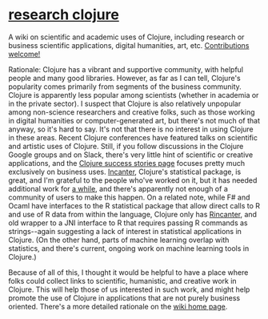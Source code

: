 # [research clojure](https://github.com/mars0i/research-clojure/wiki)
A wiki on scientific and academic uses of Clojure, including research or business scientific applications, digital humanities, art, etc.  [Contributions welcome!](https://github.com/mars0i/research-clojure/wiki)

Rationale: Clojure has a vibrant and supportive community, with helpful people and many good libraries.  However, as far as I can tell, Clojure's popularity comes primarily from segments of the business community.  Clojure is apparently less popular among scientists (whether in academia or in the private sector).  I suspect that Clojure is also relatively unpopular among non-science researchers and creative folks, such as those working in digital humanities or computer-generated art, but there's not much of that anyway, so it's hard to say.  It's not that there is no interest in using Clojure in these areas.  Recent Clojure conferences have featured talks on scientific and artistic uses of Clojure.  Still, if you follow discussions in the Clojure Google groups and on Slack, there's very little hint of scientific or creative applications, and the [Clojure success stories page](https://clojure.org/community/success_stories) focuses pretty much exclusively on business uses.  [Incanter](http://incanter.org), Clojure's statistical package, is great, and I'm grateful to the people who've worked on it, but it has needed additional work for [a while](https://github.com/incanter/incanter), and there's apparently not enough of a community of users to make this happen.  On a related note, while F# and Ocaml have interfaces to the R statistical package that allow direct calls to R and use of R data from within the language, Clojure only has [Rincanter](https://github.com/jolby/rincanter), and old wrapper to a JNI interface to R that requires passing R commands as strings--again suggesting a lack of interest in statistical applications in Clojure.  (On the other hand, parts of machine learning overlap with statistics, and there's current, ongoing work on machine learning tools in Clojure.)

Because of all of this, I thought it would be helpful to have a place where folks could collect links to scientific, humanistic, and creative work in Clojure.  This will help those of us interested in such work, and might help promote the use of Clojure in applications that are not purely business oriented.  There's a more detailed rationale on the [wiki home page](https://github.com/mars0i/research-clojure/wiki).
